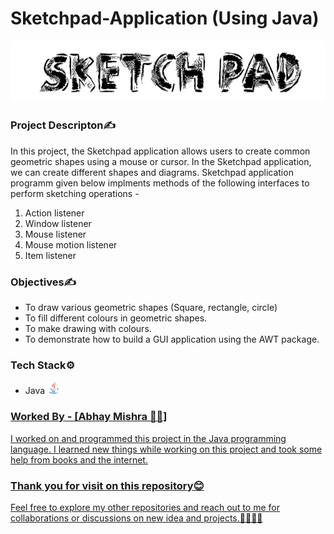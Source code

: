 
# Sketchpad-Application (Using Java)

![Standpickup logo](https://github.com/abhaymishra24/Sketchpad-Application/blob/main/Sketch-Pad.png)

### Project Descripton✍️

In this project, the Sketchpad application allows users to create common geometric shapes using a mouse or cursor.
In the Sketchpad application, we can create different shapes and diagrams.
Sketchpad application programm given below implments methods of the following interfaces to perform sketching operations -

1. Action listener
2. Window listener
3. Mouse listener
4. Mouse motion listener
5. Item listener

### Objectives✍️

- To draw various geometric shapes (Square, rectangle, circle)
- To fill different colours in geometric shapes.
- To make drawing with colours.
- To demonstrate how to build a GUI application using the AWT package.

### Tech Stack⚙️ 

- Java <a href="https://www.java.com" target="_blank" rel="noreferrer"> <img src="https://raw.githubusercontent.com/devicons/devicon/master/icons/java/java-original.svg" alt="java" width="20" height="20"/>

### Worked By - [Abhay Mishra 🧑‍💻]

I worked on and programmed this project in the Java programming language. 
I learned new things while working on this project and took some help from books and the internet.
### Thank you for visit on this repository😊

Feel free to explore my other repositories and reach out to me for collaborations or discussions on new idea and projects.🤝😊🧑‍💻



